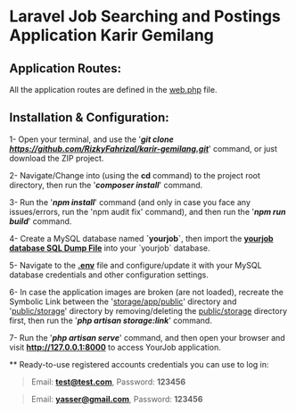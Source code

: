 # Laravel Job Searching and Postings Application Karir Gemilang

## Application Routes:
All the application routes are defined in the [web.php](/routes/web.php) file.

## Installation & Configuration:

1- Open your terminal, and use the '***git clone https://github.com/RizkyFahrizal/karir-gemilang.git***' command, or just download the ZIP project.

2- Navigate/Change into (using the **cd** command) to the project root directory, then run the '***composer install***' command.

3- Run the '***npm install***' command (and only in case you face any issues/errors, run the 'npm audit fix' command), and then run the '***npm run build***' command.

4- Create a MySQL database named **\`yourjob\`**, then import the **[yourjob database SQL Dump File](<Database - yourjob/yourjob database - SQL Dump File - phpMyAdmin Export.sql>)** into your \`yourjob\` database.

5- Navigate to the **[.env](.env)** file and configure/update it with your MySQL database credentials and other configuration settings.

6- In case the application images are broken (are not loaded), recreate the Symbolic Link between the '[storage/app/public](storage/app/public)' directory and '[public/storage](public/storage)' directory by removing/deleting the [public/storage](public/storage) directory first, then run the '***php artisan storage:link***' command.

7- Run the '***php artisan serve***' command, and then open your browser and visit **http://127.0.0.1:8000** to access YourJob application.

\*\* Ready-to-use registered accounts credentials you can use to log in:
> Email: **test@test.com**, Password: **123456**

> Email: **yasser@gmail.com**, Password: **123456**

